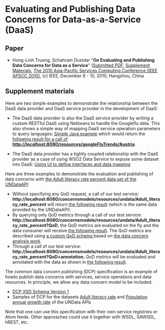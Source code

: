 # Evaluating and Publishing Data Concerns for Data-as-a-Service (DaaS)

## Paper
* Hong-Linh Truong, Schahram Dustdar "<b>On Evaluating and       Publishing Data Concerns for Data as a Service</b>" (<a      href="https://users.aalto.fi/~truongh4/publications/2010/td-apscc2010-submitted.pdf">Submitted PDF</a>, <a   href="http://www.infosys.tuwien.ac.at/prototyp/SOD1/dataconcerns/dcevaluation.html">Supplement Materials</a>, <a href="http://apscc2010.hdu.edu.cn/APSCC_home.html">The 2010 Asia-Pacific Services Computing Conference (IEEE APSCC 2010)</a>, (c) IEEE, December 6 - 10, 2010, Hangzhou, China

## Supplement materials

Here are two simple examples to demonstrate the relationship
	  between the DaaS data provider and DaaS service provider in
	  the development of DaaS:

* The DaaS data provider is also the DaaS service provider by
	  writing a custom RESTful DaaS using Netbeans to handle the
	  Googleflu data. This also shows a simple way of mapping DaaS
	service operation parameters to query languages: <a
	    href="samples/dcevaluation/GoogleFluTrendResource.java">Simple Java example</a> which would return the <a href="samples/dcevaluation/Austria.json">following result for a call of <b>http://localhost:8080/resources/googleFluTrends/Austria</b></a></li>

* The DaaS data provider has a tightly coupled relationship with the
	  DaaS provider as a case of using WSO2 Data Service to expose
	  some dataset into DaaS: <a
	    href="samples/dcevaluation/wso2example.png">Using UI to define interfaces
	    and data mapping </a></li>

Here are three examples to demonstrate the evaluation and publishing
	of data concerns with <a href="http://www.undata-api.org/">the Adult literacy rate percent data set
	of the UNDataAPI</a>:

* Without specifying any QoD request, a call of our test service:
	  <b>http://localhost:8080/concernsmodels/resources/undata/Adult_literacy_rate_percent</b> will return <a href="samples/dcevaluation/Adult_literacy_rate_percent.xml">the following result</a> (which is the same data provided by the UNDataAPI).
* By querying only QoD metrics through a call of our test service:
	  <b>http://localhost:8080/concernsmodels/resources/undata/Adult_literacy_rate_percent?QoD</b>, the QoD metrics are evaluated on the fly and the data consumer will receive <a href="samples/dcevaluation/Adult_literacy_rate_percent-QoDonly.xml">the following result</a>. The QoD metrics are described using <a href="../software/dataconcerns/crq-quality.xsd">a custom QoD schema </a> based on <a href="index.html">the data concern analysis work</a>.</li>
* Through a call of our test service:
	  <b>http://localhost:8080/concernsmodels/resources/undata/Adult_literacy_rate_percent?QoD=annotation</b>, QoD metrics will be evaluated and annotated with the data as shown in <a href="samples/dcevaluation/Adult_literacy_rate_percent-withannotatedQoDmetrics.xml">the following result</a>.

The common data concern publishing (DCP) specification is an example of howto publish data concerns with services, service operations and
	data resources. In principle, we allow any data concern model
	to be included.

* <a href="../software/dataconcerns/dcp-v0.1.xsd">DCP XSD Schema 	    Version 1</a></li>
* Samples of DCP for the datasets
	     <a href="samples/dcevaluation/dcp-example.xml">Adult literacy rate</a> and  <a href="samples/dcevaluation/dcp-example2.xml">Population annual growth rate</a>
	    of the UNData APIs

Note that one can use this specification with their own service
      registries or Atom feeds. Other approaches could use it together
      with WSDL, SAWSDL, hREST, etc.
